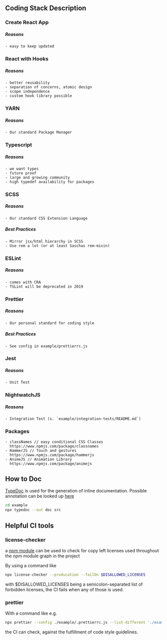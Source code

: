 ## Coding Stack Description

### Create React App
##### Reasons
    - easy to keep updated

### React with Hooks
##### Reasons
    - better reusability
    - separation of concerns, atomic design
    - scope independence
    - custom hook library possible

### YARN
##### Reasons
    - Our standard Package Manager

### Typescript
##### Reasons
    - we want types
    - future proof
    - large and growing community
    - high typedef availability for packages

### SCSS
##### Reasons
    - Our standard CSS Extension Language
##### Best Practices
    - Mirror jsx/html hierarchy in SCSS
    - Use rem a lot (or at least Saschas rem-mixin)

### ESLint
##### Reasons
    - comes with CRA
    - TSLint will be deprecated in 2019

### Prettier
##### Reasons
    - Our personal standard for coding style
##### Best Practices
    - See config in example/prettierrc.js

### Jest
##### Reasons
    - Unit Test

### NightwatchJS
##### Reasons
    - Integration Test (s. `example/integration-tests/README.md`)

### Packages
    - classNames // easy conditional CSS Classes
      https://www.npmjs.com/package/classnames
    - HammerJS // Touch and gestures
      https://www.npmjs.com/package/hammerjs
    - AnimeJS // Animation Library
      https://www.npmjs.com/package/animejs

## How to Doc

[TypeDoc](https://typedoc.org) is used for the generation of inline documentation. Possible annotation can be looked up [here](https://typedoc.org/guides/doccomments/)

```bash
cd example
npx typedoc --out doc src
```

## Helpful CI tools

### license-checker
a [npm module](https://github.com/davglass/license-checker) can be used to check for copy left licenses used throughout the npm module graph in the project

By using a command like
```bash
npx license-checker --producation --failOn $DISALLOWED_LICENSES
```
with $DISALLOWED_LICENSES being a semicolon-separated list of forbidden licenses, the CI fails when any of those is used.

### prettier
With a command like e.g.
```bash
npx prettier --config ./example/.prettierrc.js --list-different './example/src/**/{*.ts,*.tsx}'
```
the CI can check, against the fulfillment of code style guidelines.